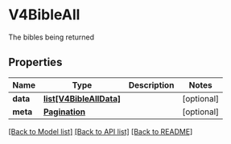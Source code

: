 # V4BibleAll

The bibles being returned
## Properties
Name | Type | Description | Notes
------------ | ------------- | ------------- | -------------
**data** | [**list[V4BibleAllData]**](V4BibleAllData.md) |  | [optional] 
**meta** | [**Pagination**](Pagination.md) |  | [optional] 

[[Back to Model list]](../README.md#documentation-for-models) [[Back to API list]](../README.md#documentation-for-api-endpoints) [[Back to README]](../README.md)


